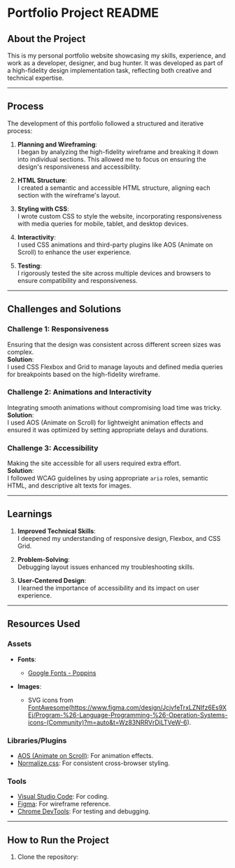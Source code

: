 # Portfolio Project README

## About the Project
This is my personal portfolio website showcasing my skills, experience, and work as a developer, designer, and bug hunter. It was developed as part of a high-fidelity design implementation task, reflecting both creative and technical expertise.

---

## Process
The development of this portfolio followed a structured and iterative process:
1. **Planning and Wireframing**:  
   I began by analyzing the high-fidelity wireframe and breaking it down into individual sections. This allowed me to focus on ensuring the design's responsiveness and accessibility.
   
2. **HTML Structure**:  
   I created a semantic and accessible HTML structure, aligning each section with the wireframe's layout.
   
3. **Styling with CSS**:  
   I wrote custom CSS to style the website, incorporating responsiveness with media queries for mobile, tablet, and desktop devices.
   
4. **Interactivity**:  
   I used CSS animations and third-party plugins like AOS (Animate on Scroll) to enhance the user experience.

5. **Testing**:  
   I rigorously tested the site across multiple devices and browsers to ensure compatibility and responsiveness.

---

## Challenges and Solutions
### Challenge 1: Responsiveness  
Ensuring that the design was consistent across different screen sizes was complex.  
**Solution**:  
I used CSS Flexbox and Grid to manage layouts and defined media queries for breakpoints based on the high-fidelity wireframe.

### Challenge 2: Animations and Interactivity  
Integrating smooth animations without compromising load time was tricky.  
**Solution**:  
I used AOS (Animate on Scroll) for lightweight animation effects and ensured it was optimized by setting appropriate delays and durations.

### Challenge 3: Accessibility  
Making the site accessible for all users required extra effort.  
**Solution**:  
I followed WCAG guidelines by using appropriate `aria` roles, semantic HTML, and descriptive alt texts for images.

---

## Learnings
1. **Improved Technical Skills**:  
   I deepened my understanding of responsive design, Flexbox, and CSS Grid.

2. **Problem-Solving**:  
   Debugging layout issues enhanced my troubleshooting skills.

3. **User-Centered Design**:  
   I learned the importance of accessibility and its impact on user experience.

---

## Resources Used
### Assets
- **Fonts**:  
  - [Google Fonts - Poppins](https://fonts.google.com/)  

- **Images**:  
  - SVG icons from [FontAwesome](https://fontawesome.com/)(https://www.figma.com/design/JcjvfeTrxLZNIfz6Es9XEj/Program-%26-Language-Programming-%26-Operation-Systems-icons-(Community)?m=auto&t=Wz83NRRVrDiLTVeW-6).

### Libraries/Plugins
- [AOS (Animate on Scroll)](https://michalsnik.github.io/aos/): For animation effects.
- [Normalize.css](https://necolas.github.io/normalize.css/): For consistent cross-browser styling.

### Tools
- [Visual Studio Code](https://code.visualstudio.com/): For coding.
- [Figma](https://www.figma.com/): For wireframe reference.
- [Chrome DevTools](https://developer.chrome.com/docs/devtools/): For testing and debugging.

---

## How to Run the Project
1. Clone the repository:
   ```bash ( https://github.com/shre0032/mtm6201-final.git )
 
